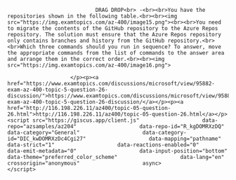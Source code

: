 <p class="card-text">
							
								DRAG DROP<br> -<br><br>You have the repositories shown in the following table.<br><br><img src="https://img.examtopics.com/az-400/image15.png"><br><br>You need to migrate the contents of the GitHub repository to the Azure Repos repository. The solution must ensure that the Azure Repos repository only contains branches and history from the GitHub repository.<br><br>Which three commands should you run in sequence? To answer, move the appropriate commands from the list of commands to the answer area and arrange them in the correct order.<br><br><img src="https://img.examtopics.com/az-400/image16.png">
							
						</p><p><a href="https://www.examtopics.com/discussions/microsoft/view/95882-exam-az-400-topic-5-question-26-discussion/">https://www.examtopics.com/discussions/microsoft/view/95882-exam-az-400-topic-5-question-26-discussion/</a></p><p><a href="http://116.198.226.11/az400/topic-05-question-26.html">http://116.198.226.11/az400/topic-05-question-26.html</a></p><script src="https://giscus.app/client.js"                    data-repo="azsamples/az204"                    data-repo-id="R_kgDOMRXzDQ"                    data-category="General"                    data-category-id="DIC_kwDOMRXzDc4Cgi27"                    data-mapping="pathname"                    data-strict="1"                    data-reactions-enabled="0"                    data-emit-metadata="0"                    data-input-position="bottom"                    data-theme="preferred_color_scheme"                    data-lang="en"                    crossorigin="anonymous"                    async>                    </script>